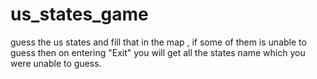# us_states_game
guess the us states and fill that in the map , if some of them is unable to guess then on entering "Exit" you will get all the states name which you were unable to guess.
